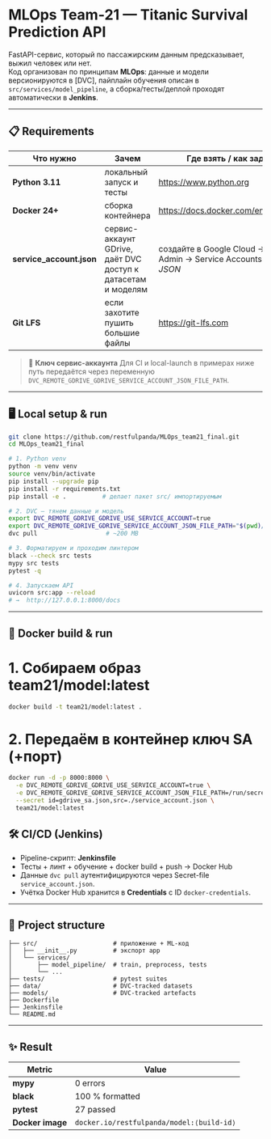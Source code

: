 # MLOps Team-21 — Titanic Survival Prediction API

FastAPI-сервис, который по пассажирским данным предсказывает, выжил человек или нет.  
Код организован по принципам **MLOps**: данные и модели версионируются в [DVC], пайплайн обучения описан в `src/services/model_pipeline`, а сборка/тесты/деплой проходят автоматически в **Jenkins**.

---

## 📋 Requirements

| Что нужно | Зачем | Где взять / как задать |
|-----------|-------|------------------------|
| **Python 3.11** | локальный запуск и тесты | <https://www.python.org> |
| **Docker 24+** | сборка контейнера | <https://docs.docker.com/engine/install> |
| **service_account.json** | сервис-аккаунт GDrive, даёт DVC доступ к датасетам и моделям | создайте в Google Cloud → IAM & Admin → Service Accounts → *Keys ► JSON* |
| **Git LFS** | если захотите пушить большие файлы | <https://git-lfs.com> |

> 🔑 **Ключ сервис-аккаунта**
> Для CI и local-launch в примерах ниже путь передаётся через переменную
> `DVC_REMOTE_GDRIVE_GDRIVE_SERVICE_ACCOUNT_JSON_FILE_PATH`.

---

## 🖥 Local setup & run

```bash
git clone https://github.com/restfulpanda/MLOps_team21_final.git
cd MLOps_team21_final

# 1. Python venv
python -m venv venv
source venv/bin/activate
pip install --upgrade pip
pip install -r requirements.txt
pip install -e .          # делает пакет src/ импортируемым

# 2. DVC — тянем данные и модель
export DVC_REMOTE_GDRIVE_GDRIVE_USE_SERVICE_ACCOUNT=true
export DVC_REMOTE_GDRIVE_GDRIVE_SERVICE_ACCOUNT_JSON_FILE_PATH="$(pwd)/service_account.json"
dvc pull                   # ~200 MB

# 3. Форматируем и проходим линтером
black --check src tests
mypy src tests
pytest -q

# 4. Запускаем API
uvicorn src:app --reload
# →  http://127.0.0.1:8000/docs 
```

---

## 🐳 Docker build & run

# 1. Собираем образ team21/model:latest
```bash
docker build -t team21/model:latest .
```

# 2. Передаём в контейнер ключ SA (+порт)
```bash
docker run -d -p 8000:8000 \
  -e DVC_REMOTE_GDRIVE_GDRIVE_USE_SERVICE_ACCOUNT=true \
  -e DVC_REMOTE_GDRIVE_GDRIVE_SERVICE_ACCOUNT_JSON_FILE_PATH=/run/secrets/gdrive_sa.json \
  --secret id=gdrive_sa.json,src=./service_account.json \
  team21/model:latest
```

## 🛠 CI/CD (Jenkins)

* Pipeline-скрипт: **Jenkinsfile**
* Тесты + линт + обучение + docker build + push → Docker Hub
* Данные `dvc pull` аутентифицируются через Secret-file `service_account.json`.
* Учётка Docker Hub хранится в **Credentials** с ID `docker-credentials`.

---

## 📂 Project structure

```
├── src/                     # приложение + ML-код
│   ├── __init__.py          # экспорт app
│   └── services/
│       ├── model_pipeline/  # train, preprocess, tests
│       └── ...
├── tests/                   # pytest suites
├── data/                    # DVC-tracked datasets
├── models/                  # DVC-tracked artefacts
├── Dockerfile
├── Jenkinsfile
└── README.md
```

---

## ✨ Result

| Metric           | Value                               |
| ---------------- | ----------------------------------- |
| **mypy**         | 0 errors                            |
| **black**        | 100 % formatted                     |
| **pytest**       | 27 passed                           |
| **Docker image** | `docker.io/restfulpanda/model:⟨build-id⟩` |
